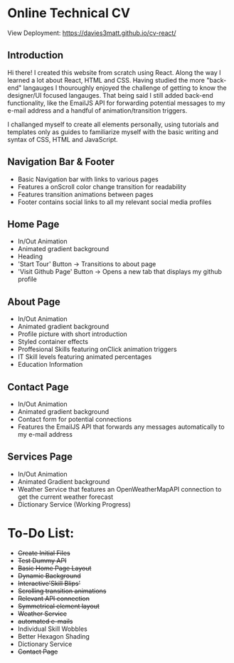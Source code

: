 # Online Technical CV

View Deployment: https://davies3matt.github.io/cv-react/

## Introduction
Hi there! I created this website from scratch using React. Along the way I learned a lot about React, HTML and CSS. Having studied the more "back-end" langauges I thouroughly enjoyed the challenge of getting to know the designer/UI focused langauges. That being said I still added back-end functionality, like the EmailJS API for forwarding potential messages to my e-mail address and a handful of animation/transition triggers. 

I challanged myself to create all elements personally, using tutorials and templates only as guides to familiarize myself with the basic writing and syntax of CSS, HTML and JavaScript.

## Navigation Bar & Footer
- Basic Navigation bar with links to various pages
- Features a onScroll color change transition for readability
- Features transition animations between pages
- Footer contains social links to all my relevant social media profiles

## Home Page
- In/Out Animation
- Animated gradient background
- Heading
- 'Start Tour' Button -> Transitions to about page
- 'Visit Github Page' Button -> Opens a new tab that displays my github profile


## About Page
- In/Out Animation
- Animated gradient background
- Profile picture with short introduction 
- Styled container effects
- Proffesional Skills featuring onClick animation triggers
- IT Skill levels featuring animated percentages
- Education Information

## Contact Page
- In/Out Animation
- Animated gradient background
- Contact form for potential connections
- Features the EmailJS API that forwards any messages automatically to my e-mail address

## Services Page
- In/Out Animation
- Animated Gradient background
- Weather Service that features an OpenWeatherMapAPI connection to get the current weather forecast
- Dictionary Service (Working Progress)


# To-Do List:
- ~~Create Initial Files~~
- ~~Test Dummy API~~
- ~~Basic Home Page Layout~~
- ~~Dynamic Background~~
- ~~Interactive'Skill Blips'~~
- ~~Scrolling transition animations~~
- ~~Relevant API connection~~
- ~~Symmetrical element layout~~
- ~~Weather Service~~
- ~~automated e-mails~~
- Individual Skill Wobbles
- Better Hexagon Shading
- Dictionary Service
- ~~Contact Page~~
